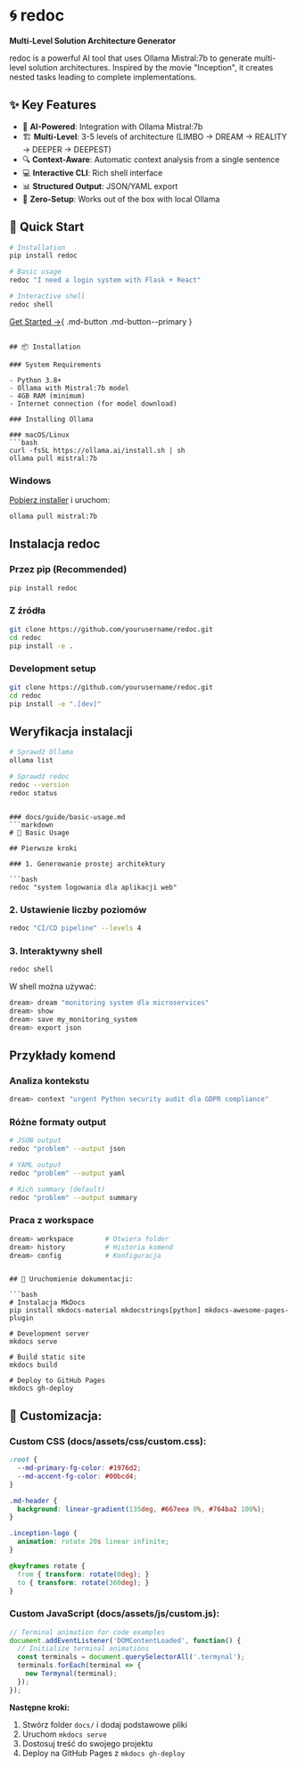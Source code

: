 # 🌀 redoc

**Multi-Level Solution Architecture Generator**

redoc is a powerful AI tool that uses Ollama Mistral:7b to generate multi-level solution architectures. Inspired by the movie "Inception", it creates nested tasks leading to complete implementations.

## ✨ Key Features

- 🧠 **AI-Powered**: Integration with Ollama Mistral:7b
- 🏗️ **Multi-Level**: 3-5 levels of architecture (LIMBO → DREAM → REALITY → DEEPER → DEEPEST)
- 🔍 **Context-Aware**: Automatic context analysis from a single sentence
- 💻 **Interactive CLI**: Rich shell interface
- 📊 **Structured Output**: JSON/YAML export
- 🚀 **Zero-Setup**: Works out of the box with local Ollama

## 🚀 Quick Start

```bash
# Installation
pip install redoc

# Basic usage
redoc "I need a login system with Flask + React"

# Interactive shell
redoc shell
```

[Get Started →](quick-start.md){ .md-button .md-button--primary }
```

## 📦 Installation

### System Requirements

- Python 3.8+
- Ollama with Mistral:7b model
- 4GB RAM (minimum)
- Internet connection (for model download)

### Installing Ollama

### macOS/Linux
```bash
curl -fsSL https://ollama.ai/install.sh | sh
ollama pull mistral:7b
```

### Windows
[Pobierz installer](https://ollama.ai/download) i uruchom:
```cmd
ollama pull mistral:7b
```

## Instalacja redoc

### Przez pip (Recommended)
```bash
pip install redoc
```

### Z źródła
```bash
git clone https://github.com/yourusername/redoc.git
cd redoc
pip install -e .
```

### Development setup
```bash
git clone https://github.com/yourusername/redoc.git
cd redoc
pip install -e ".[dev]"
```

## Weryfikacja instalacji

```bash
# Sprawdź Ollama
ollama list

# Sprawdź redoc
redoc --version
redoc status
```
```

### docs/guide/basic-usage.md
```markdown
# 📖 Basic Usage

## Pierwsze kroki

### 1. Generowanie prostej architektury

```bash
redoc "system logowania dla aplikacji web"
```

### 2. Ustawienie liczby poziomów

```bash
redoc "CI/CD pipeline" --levels 4
```

### 3. Interaktywny shell

```bash
redoc shell
```

W shell można używać:

```bash
dream> dream "monitoring system dla microservices"
dream> show
dream> save my_monitoring_system
dream> export json
```

## Przykłady komend

### Analiza kontekstu
```bash
dream> context "urgent Python security audit dla GDPR compliance"
```

### Różne formaty output
```bash
# JSON output
redoc "problem" --output json

# YAML output  
redoc "problem" --output yaml

# Rich summary (default)
redoc "problem" --output summary
```

### Praca z workspace
```bash
dream> workspace        # Otwiera folder
dream> history          # Historia komend
dream> config           # Konfiguracja
```
```

## 🚀 Uruchomienie dokumentacji:

```bash
# Instalacja MkDocs
pip install mkdocs-material mkdocstrings[python] mkdocs-awesome-pages-plugin

# Development server
mkdocs serve

# Build static site
mkdocs build

# Deploy to GitHub Pages
mkdocs gh-deploy
```

## 🎨 Customizacja:

### Custom CSS (docs/assets/css/custom.css):
```css
:root {
  --md-primary-fg-color: #1976d2;
  --md-accent-fg-color: #00bcd4;
}

.md-header {
  background: linear-gradient(135deg, #667eea 0%, #764ba2 100%);
}

.inception-logo {
  animation: rotate 20s linear infinite;
}

@keyframes rotate {
  from { transform: rotate(0deg); }
  to { transform: rotate(360deg); }
}
```

### Custom JavaScript (docs/assets/js/custom.js):
```javascript
// Terminal animation for code examples
document.addEventListener('DOMContentLoaded', function() {
  // Initialize terminal animations
  const terminals = document.querySelectorAll('.termynal');
  terminals.forEach(terminal => {
    new Termynal(terminal);
  });
});
```


**Następne kroki:**
1. Stwórz folder `docs/` i dodaj podstawowe pliki
2. Uruchom `mkdocs serve` 
3. Dostosuj treść do swojego projektu
4. Deploy na GitHub Pages z `mkdocs gh-deploy`